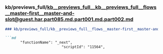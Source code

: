 ### kb/previews_full/kb__previews_full__kb__previews_full__flows__master-first__master-and-slot@guest.har.part085.md.part001.md.part002.md

```md
### kb/previews_full/kb__previews_full__flows__master-first__master-and-slot@guest.har.part085.md.part001.md (part 002)

```md
       "functionName": "_next",
                          "scriptId": "11564",
                  
```

```

```
